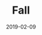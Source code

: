 ---
title: Fall
date: '2019-02-09'
thumb_image: images/mar-4yo/4yo-mar-fall.jpg
thumb_image_alt: Fall
image: images/mar-4yo/4yo-mar-fall.jpg
image_alt: Fall
template: project
---	